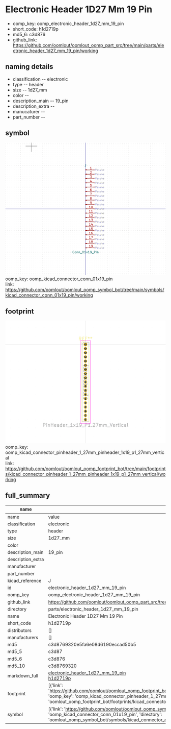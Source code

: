 # Electronic Header 1D27 Mm 19 Pin

  
* oomp_key: oomp_electronic_header_1d27_mm_19_pin 
* short_code: h1d2719p
* md5_6: c3d876  
* github_link: https://github.com/oomlout/oomlout_oomp_part_src/tree/main/parts/electronic_header_1d27_mm_19_pin/working  
## naming details
* classification -- electronic
* type -- header
* size -- 1d27_mm
* color -- 
* description_main -- 19_pin
* description_extra -- 
* manucaturer -- 
* part_number -- 



## symbol

![](symbol/0/working/working_600.png)  
oomp_key: oomp_kicad_connector_conn_01x19_pin  
link: https://github.com/oomlout/oomlout_oomp_symbol_bot/tree/main/symbols/kicad_connector_conn_01x19_pin/working  

## footprint

![](footprint/0/working/working_600.png)  
oomp_key: oomp_kicad_connector_pinheader_1_27mm_pinheader_1x19_p1_27mm_vertical  
link: https://github.com/oomlout/oomlout_oomp_footprint_bot/tree/main/footprints/kicad_connector_pinheader_1_27mm_pinheader_1x19_p1_27mm_vertical/working  

## full_summary
| name | value | 
| --- | --- | 
| name | value | 
| classification | electronic | 
| type | header | 
| size | 1d27_mm | 
| color |  | 
| description_main | 19_pin | 
| description_extra |  | 
| manufacturer |  | 
| part_number |  | 
| kicad_reference | J | 
| id | electronic_header_1d27_mm_19_pin | 
| oomp_key | oomp_electronic_header_1d27_mm_19_pin | 
| github_link | https://github.com/oomlout/oomlout_oomp_part_src/tree/main/parts/electronic_header_1d27_mm_19_pin/working | 
| directory | parts/electronic_header_1d27_mm_19_pin | 
| name | Electronic Header 1D27 Mm 19 Pin | 
| short_code | h1d2719p | 
| distributors | [] | 
| manufacturers | [] | 
| md5 | c3d8769320e5fa6e08d6190eccad50b5 | 
| md5_5 | c3d87 | 
| md5_6 | c3d876 | 
| md5_10 | c3d8769320 | 
| markdown_full | [electronic_header_1d27_mm_19_pin](https://github.com/oomlout/oomlout_oomp_part_src/tree/main/parts/electronic_header_1d27_mm_19_pin/working)<br>[h1d2719p](https://github.com/oomlout/oomlout_oomp_part_src/tree/main/parts/electronic_header_1d27_mm_19_pin/working)<br> | 
| footprint | [{'link': 'https://github.com/oomlout/oomlout_oomp_footprint_bot/tree/main/foootprntss/kicad_connector_pinheader_1_27mm_pinheader_1x19_p1_27mm_vertical', 'oomp_key': 'oomp_kicad_connector_pinheader_1_27mm_pinheader_1x19_p1_27mm_vertical', 'directory': 'oomlout_oomp_footprint_bot/footprints/kicad_connector_pinheader_1_27mm_pinheader_1x19_p1_27mm_vertical//working/working.kicad_mod'}] | 
| symbol | [{'link': 'https://github.com/oomlout/oomlout_oomp_symbol_bot/tree/main/symbols/kicad_connector_conn_01x19_pin', 'oomp_key': 'oomp_kicad_connector_conn_01x19_pin', 'directory': 'oomlout_oomp_symbol_bot/symbols/kicad_connector_conn_01x19_pin//working/working.kicad_sym'}] | 

